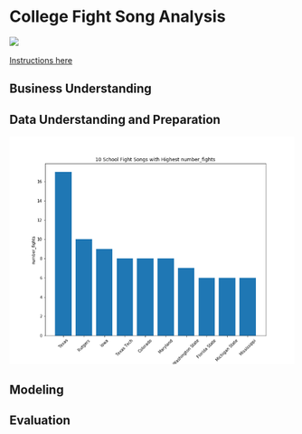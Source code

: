 # College Fight Song Analysis
![](https://images.unsplash.com/photo-1521742798197-c6d112b91cdd?ixlib=rb-1.2.1&ixid=eyJhcHBfaWQiOjEyMDd9&auto=format&fit=crop&w=2550&q=80)

[Instructions here](/instructions.md)

## Business Understanding

## Data Understanding and Preparation

![](report/img/highest_10_number_fights.png)

## Modeling

## Evaluation
